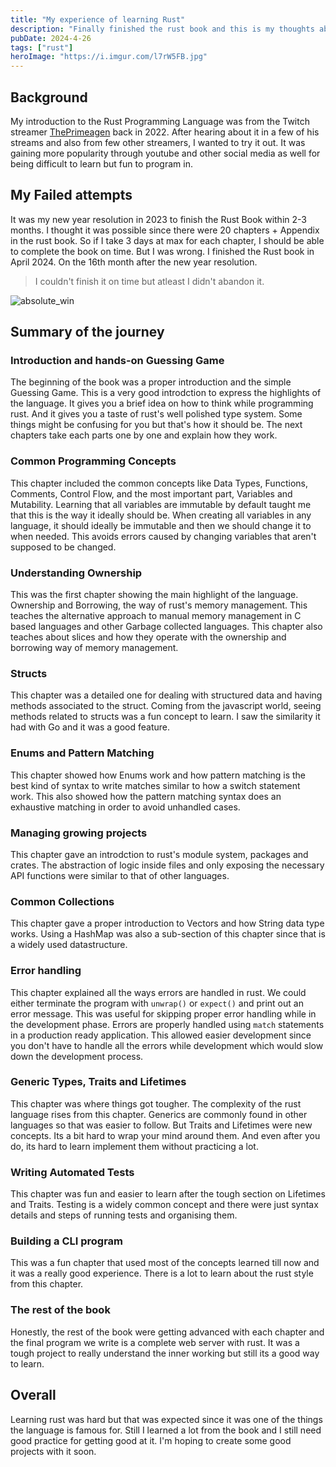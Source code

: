 ```yaml
---
title: "My experience of learning Rust"
description: "Finally finished the rust book and this is my thoughts about it."
pubDate: 2024-4-26
tags: ["rust"]
heroImage: "https://i.imgur.com/l7rW5FB.jpg"
---
```


## Background

My introduction to the Rust Programming Language was from the Twitch streamer [ThePrimeagen](https://www.twitch.tv/theprimeagen)
back in 2022. After hearing about it in a few of his streams and also from few other
streamers, I wanted to try it out. It was gaining more popularity through youtube
and other social media as well for being difficult to learn but fun to program in.

## My Failed attempts

It was my new year resolution in 2023 to finish the Rust Book within 2-3 months.
I thought it was possible since there were 20 chapters + Appendix in the rust book.
So if I take 3 days at max for each chapter, I should be able to complete the book
on time. But I was wrong. I finished the Rust book in April 2024. On the 16th month
after the new year resolution. 

> I couldn't finish it on time but atleast I didn't abandon it.

![absolute_win](https://media1.tenor.com/m/1PMq-CFZno4AAAAd/avengers-endgame-hulk.gif)

## Summary of the journey

### Introduction and hands-on Guessing Game

The beginning of the book was a proper introduction and the simple Guessing Game.
This is a very good introdction to express the highlights of the language. It gives
you a brief idea on how to think while programming rust. And it gives you a taste of
rust's well polished type system. Some things might be confusing for you but that's
how it should be. The next chapters take each parts one by one and explain how they work.

### Common Programming Concepts

This chapter included the common concepts like Data Types, Functions, Comments, Control Flow,
and the most important part, Variables and Mutability. Learning that all variables are
immutable by default taught me that this is the way it ideally should be. When creating all
variables in any language, it should ideally be immutable and then we should change it to
when needed. This avoids errors caused by changing variables that aren't supposed to be
changed.

### Understanding Ownership

This was the first chapter showing the main highlight of the language. Ownership and
Borrowing, the way of rust's memory management. This teaches the alternative approach to
manual memory management in C based languages and other Garbage collected languages.
This chapter also teaches about slices and how they operate with the ownership and
borrowing way of memory management.

### Structs

This chapter was a detailed one for dealing with structured data and having methods
associated to the struct. Coming from the javascript world, seeing methods related to
structs was a fun concept to learn. I saw the similarity it had with Go and it was
a good feature.

### Enums and Pattern Matching

This chapter showed how Enums work and how pattern matching is the best kind of syntax
to write matches similar to how a switch statement work. This also showed how the
pattern matching syntax does an exhaustive matching in order to avoid unhandled cases.

### Managing growing projects

This chapter gave an introdction to rust's module system, packages and crates.
The abstraction of logic inside files and only exposing the necessary API functions
were similar to that of other languages.

### Common Collections

This chapter gave a proper introduction to Vectors and how String data type works.
Using a HashMap was also a sub-section of this chapter since that is a widely used
datastructure.


### Error handling

This chapter explained all the ways errors are handled in rust. We could either
terminate the program with `unwrap()` or `expect()` and print out an error message.
This was useful for skipping proper error handling while in the development phase.
Errors are properly handled using `match` statements in a production ready application.
This allowed easier development since you don't have to handle all the errors while
development which would slow down the development process.

### Generic Types, Traits and Lifetimes

This chapter was where things got tougher. The complexity of the rust language rises from
this chapter. Generics are commonly found in other languages so that was easier to follow.
But Traits and Lifetimes were new concepts. Its a bit hard to wrap your mind around them.
And even after you do, its hard to learn implement them without practicing a lot.

### Writing Automated Tests

This chapter was fun and easier to learn after the tough section on Lifetimes and Traits.
Testing is a widely common concept and there were just syntax details and steps of running
tests and organising them.

### Building a CLI program

This was a fun chapter that used most of the concepts learned till now and it was a
really good experience. There is a lot to learn about the rust style from this chapter.

### The rest of the book

Honestly, the rest of the book were getting advanced with each chapter and the final
program we write is a complete web server with rust. It was a tough project to really
understand the inner working but still its a good way to learn.

## Overall

Learning rust was hard but that was expected since it was one of the things the language
is famous for. Still I learned a lot from the book and I still need good practice for
getting good at it. I'm hoping to create some good projects with it soon.
